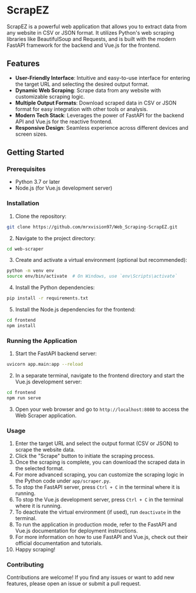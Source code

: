 # ScrapEZ

ScrapEZ is a powerful web application that allows you to extract data from any website in CSV or JSON format. It utilizes Python's web scraping libraries like BeautifulSoup and Requests, and is built with the modern FastAPI framework for the backend and Vue.js for the frontend.

## Features

- **User-Friendly Interface**: Intuitive and easy-to-use interface for entering the target URL and selecting the desired output format.
- **Dynamic Web Scraping**: Scrape data from any website with customizable scraping logic.
- **Multiple Output Formats**: Download scraped data in CSV or JSON format for easy integration with other tools or analysis.
- **Modern Tech Stack**: Leverages the power of FastAPI for the backend API and Vue.js for the reactive frontend.
- **Responsive Design**: Seamless experience across different devices and screen sizes.

## Getting Started

### Prerequisites

- Python 3.7 or later
- Node.js (for Vue.js development server)

### Installation

1. Clone the repository:

```bash
git clone https://github.com/mrxvision97/Web_Scraping-ScrapEZ.git

```
2. Navigate to the project directory:
```bash
cd web-scraper
```
3. Create and activate a virtual environment (optional but recommended):
```bash
python -m venv env
source env/bin/activate  # On Windows, use `env\Scripts\activate`
```
4. Install the Python dependencies:
```bash
pip install -r requirements.txt
```
5. Install the Node.js dependencies for the frontend:
```bash
cd frontend
npm install
```
### Running the Application
1. Start the FastAPI backend server:
```bash
uvicorn app.main:app --reload
```
2. In a separate terminal, navigate to the frontend directory and start the Vue.js development server:
```bash 
cd frontend
npm run serve   
```
3. Open your web browser and go to `http://localhost:8080` to access the Web Scraper application.

### Usage
1. Enter the target URL and select the output format (CSV or JSON) to scrape the website data.
2. Click the "Scrape" button to initiate the scraping process.
3. Once the scraping is complete, you can download the scraped data in the selected format.
4. For more advanced scraping, you can customize the scraping logic in the Python code under `app/scraper.py`.
5. To stop the FastAPI server, press `Ctrl + C` in the terminal where it is running.
6. To stop the Vue.js development server, press `Ctrl + C` in the terminal where it is running.
7. To deactivate the virtual environment (if used), run `deactivate` in the terminal.
8. To run the application in production mode, refer to the FastAPI and Vue.js documentation for deployment instructions.
9. For more information on how to use FastAPI and Vue.js, check out their official documentation and tutorials.
10. Happy scraping!

### Contributing
Contributions are welcome! If you find any issues or want to add new features, please open an issue or submit a pull request.

